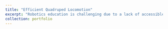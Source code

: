 ```yaml
---
title: "Efficient Quadruped Locomotion"
excerpt: "Robotics education is challenging due to a lack of accessible hardware. Especially when teaching AI, robotics courses are often restricted to simulation, which leaves out crucial components of the field. We aim to combat these challenges using Pupper, an open source quadruped that can be built-in-house for under $2000. Using Pupper, and a carefully-designed curriculum, we aim to democratize AI and robotics education - helping spread the field to underrepresented and low-income groups. I implemented a new gait generation scheme for Pupper to enable more efficient locomotion at varying speeds using reinforcement learning. I also helped transition the group's simulation environment from PyBullet to Nvidia Isaac Gym on the cloud. I am currently using automatic curriculum learning to enable Pupper to walk on more challenging terrain.<br/><img src='/images/pupper.png'>"
collection: portfolio
---
```

